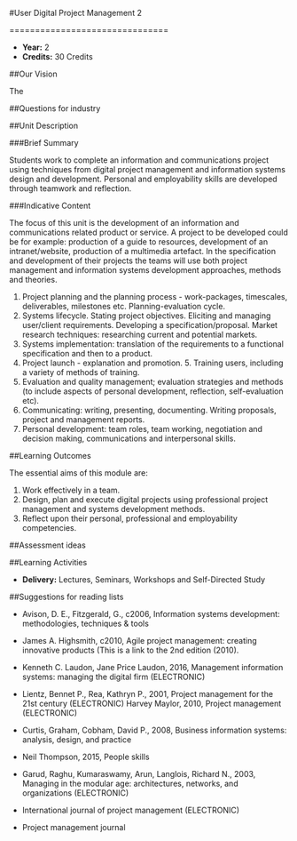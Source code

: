 #User Digital Project Management 2
<!-- Temporary title -->
===============================

+ __Year:__ 2
+ __Credits:__ 30 Credits

##Our Vision

The 

##Questions for industry


##Unit Description

###Brief Summary

<!-- 140 characters -->

Students work to complete an information and communications project using techniques from digital project management and information systems design and development. Personal and employability skills are developed through teamwork and reflection.

###Indicative Content

The focus of this unit is the development of an information and communications related product or service. A project to be developed could be for example: production of a guide to resources, development of an intranet/website, production of a multimedia artefact. In the specification and development of their projects the teams will use both project management and information systems development approaches, methods and theories. 

1. Project planning and the planning process - work-packages, timescales, deliverables, milestones etc. Planning-evaluation cycle. 
2. Systems lifecycle. Stating project objectives. Eliciting and managing user/client requirements. Developing a specification/proposal. Market research techniques: researching current and potential markets. 
3. Systems implementation: translation of the requirements to a functional specification and then to a product. 
4. Project launch - explanation and promotion. 5. Training users, including a variety of methods of training. 
6. Evaluation and quality management; evaluation strategies and methods (to include aspects of personal development, reflection, self-evaluation etc). 
7. Communicating: writing, presenting, documenting. Writing proposals, project and management reports. 
8. Personal development: team roles, team working, negotiation and decision making, communications and interpersonal skills.

##Learning Outcomes

The essential aims of this module are:

1. Work effectively in a team.
1. Design, plan and execute digital projects using professional project management and systems development methods.
1. 	Reflect upon their personal, professional and employability competencies.


##Assessment ideas



##Learning Activities

+ __Delivery:__ Lectures, Seminars, Workshops and Self-Directed Study

##Suggestions for reading lists

+ Avison, D. E., Fitzgerald, G., c2006, Information systems development: methodologies, techniques & tools
+ James A. Highsmith, c2010, Agile project management: creating innovative products (This is a link to the 2nd edition (2010). 
+ Kenneth C. Laudon, Jane Price Laudon, 2016, Management information systems: managing the digital firm (ELECTRONIC)
+ Lientz, Bennet P., Rea, Kathryn P., 2001, Project management for the 21st century (ELECTRONIC)
Harvey Maylor, 2010, Project management (ELECTRONIC)

+ Curtis, Graham, Cobham, David P., 2008, Business information systems: analysis, design, and practice
+ Neil Thompson, 2015, People skills 
+ Garud, Raghu, Kumaraswamy, Arun, Langlois, Richard N., 2003, Managing in the modular age: architectures, networks, and organizations (ELECTRONIC)
+ International journal of project management (ELECTRONIC)
+ Project management journal



<!--

Notes

-->



